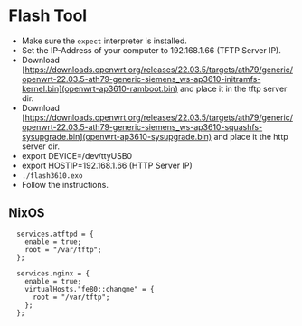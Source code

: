 # Flash Tool
- Make sure the `expect` interpreter is installed.
- Set the IP-Address of your computer to 192.168.1.66 (TFTP Server IP).
- Download [https://downloads.openwrt.org/releases/22.03.5/targets/ath79/generic/openwrt-22.03.5-ath79-generic-siemens_ws-ap3610-initramfs-kernel.bin](openwrt-ap3610-ramboot.bin) and place it in the tftp server dir.
- Download [https://downloads.openwrt.org/releases/22.03.5/targets/ath79/generic/openwrt-22.03.5-ath79-generic-siemens_ws-ap3610-squashfs-sysupgrade.bin](openwrt-ap3610-sysupgrade.bin) and place it the http server dir.
- export DEVICE=/dev/ttyUSB0
- export HOSTIP=192.168.1.66 (HTTP Server IP)
- `./flash3610.exo`
- Follow the instructions.

## NixOS
```
  services.atftpd = {
    enable = true;
    root = "/var/tftp";
  };

  services.nginx = {
    enable = true;
    virtualHosts."fe80::changme" = {
      root = "/var/tftp";
    };
  };
```